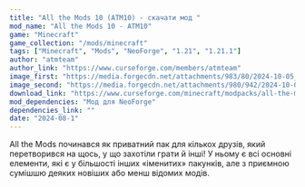 ```yaml
---
title: "All the Mods 10 (ATM10) - скачати мод "
mod_name: "All the Mods 10 - ATM10"
game: "Minecraft"
game_collection: "/mods/minecraft"
tags: ["Minecraft", "Mods", "NeoForge", "1.21", "1.21.1"]
author: "atmteam"
author_link: "https://www.curseforge.com/members/atmteam"
image_first: "https://media.forgecdn.net/attachments/983/80/2024-10-05_14.png"
image_second: "https://media.forgecdn.net/attachments/980/942/2024-10-03_12.png"
download_link: "https://www.curseforge.com/minecraft/modpacks/all-the-mods-10/files/all?page=1&amp;pageSize=20"
mod_dependencies: "Мод для NeoForge"
dependencies_link: ""
date: "2024-08-1"
---
```


All the Mods починався як приватний пак для кількох друзів, який перетворився на щось, у що захотіли грати й інші! У ньому є всі основні елементи, які є у більшості інших «іменитих» пакунків, але з приємною сумішшю деяких новіших або менш відомих модів.